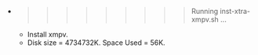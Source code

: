 * >>>>>>>>> Running inst-xtra-xmpv.sh ...
  * Install xmpv.
  * Disk size = 4734732K. Space Used = 56K.
